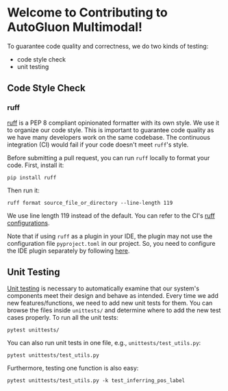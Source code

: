 # Welcome to Contributing to AutoGluon Multimodal!

To guarantee code quality and correctness, we do two kinds of testing:

- code style check
- unit testing

## Code Style Check

### ruff

[ruff](https://github.com/astral-sh/ruff) is a PEP 8 compliant opinionated formatter with its own style. We use it to organize our code style. This is important to guarantee code quality as we have many developers work on the same codebase. The continuous integration (CI) would fail if your code doesn't meet `ruff`'s style.

Before submitting a pull request, you can run `ruff` locally to format your code. First, install it:

```
pip install ruff
```

Then run it:

```
ruff format source_file_or_directory --line-length 119
```

We use line length 119 instead of the default. You can refer to the CI's [ruff configurations](https://github.com/autogluon/autogluon/blob/master/pyproject.toml).

Note that if using `ruff` as a plugin in your IDE, the plugin may not use the configuration file `pyproject.toml` in our project. So, you need to configure the IDE plugin separately by following [here](https://docs.astral.sh/ruff/configuration/).


## Unit Testing

[Unit testing](https://en.wikipedia.org/wiki/Unit_testing) is necessary to automatically examine that our system's components meet their design and behave as intended.
Every time we add new features/functions, we need to add new unit tests for them. You can browse the files inside `unittests/` and determine where to add the new test cases properly. To run
all the unit tests:

```
pytest unittests/
```

You can also run unit tests in one file, e.g., `unittests/test_utils.py`:

```
pytest unittests/test_utils.py
```

Furthermore, testing one function is also easy:

```
pytest unittests/test_utils.py -k test_inferring_pos_label
```
